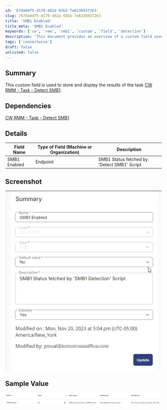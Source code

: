 ```yaml
---
id: '67da04f5-4170-402a-93b3-7e6236937263'
slug: /67da04f5-4170-402a-93b3-7e6236937263
title: 'SMB1 Enabled'
title_meta: 'SMB1 Enabled'
keywords: ['cw', 'rmm', 'smb1', 'custom', 'field', 'detection']
description: 'This document provides an overview of a custom field used in ConnectWise RMM to store and display the results of the task that detects SMB1 status. It includes details on dependencies, field types, and sample values.'
tags: ['connectwise']
draft: false
unlisted: false
---
```


## Summary

This custom field is used to store and display the results of the task [CW RMM - Task - Detect SMB1](/docs/f5a58819-dcc7-4905-a3b5-52ff73751e21).

## Dependencies

[CW RMM - Task - Detect SMB1](/docs/f5a58819-dcc7-4905-a3b5-52ff73751e21)

## Details

| Field Name       | Type of Field (Machine or Organization) | Description                                 |
|------------------|-----------------------------------------|---------------------------------------------|
| SMB1 Enabled     | Endpoint                                | SMB1 Status fetched by 'Detect SMB1' Script |

## Screenshot

![Screenshot](../../../static/img/docs/67da04f5-4170-402a-93b3-7e6236937263/image_1.webp)

## Sample Value

![Sample Value](../../../static/img/docs/67da04f5-4170-402a-93b3-7e6236937263/image_2.webp)